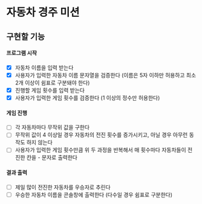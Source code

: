 # 자동차 경주 미션

## 구현할 기능

#### 프로그램 시작
- [x] 자동차 이름을 입력 받는다
- [x] 사용자가 입력한 자동차 이름 문자열을 검증한다 (이름은 5자 이하만 허용하고 최소 2개 이상이 쉼표로 구분돼야 한다) 
- [x] 진행할 게임 횟수를 입력 받는다
- [x] 사용자가 입력한 게임 횟수를 검증한다 (1 이상의 정수만 허용한다)

#### 게임 진행
- [ ] 각 자동차마다 무작위 값을 구한다
- [ ] 무작위 값이 4 이상일 경우 자동차의 전진 횟수를 증가시키고, 아닐 경우 아무런 동작도 하지 않는다
- [ ] 사용자가 입력한 게임 횟수만큼 위 두 과정을 반복해서 매 횟수마다 자동차들이 전진한 칸을 - 문자로 출력한다

#### 결과 출력
- [ ] 제일 많이 전진한 자동차를 우승자로 추린다
- [ ] 우승한 자동차 이름을 콘솔창에 출력한다 (다수일 경우 쉼표로 구분한다)